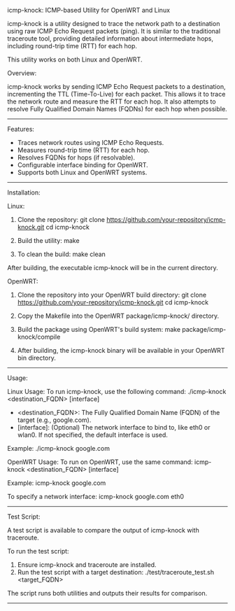 icmp-knock: ICMP-based Utility for OpenWRT and Linux

icmp-knock is a utility designed to trace the network path to a destination using raw ICMP Echo Request packets (ping). It is similar to the traditional traceroute tool, providing detailed information about intermediate hops, including round-trip time (RTT) for each hop.

This utility works on both Linux and OpenWRT.

Overview:

icmp-knock works by sending ICMP Echo Request packets to a destination, incrementing the TTL (Time-To-Live) for each packet. This allows it to trace the network route and measure the RTT for each hop. It also attempts to resolve Fully Qualified Domain Names (FQDNs) for each hop when possible.

---

Features:
- Traces network routes using ICMP Echo Requests.
- Measures round-trip time (RTT) for each hop.
- Resolves FQDNs for hops (if resolvable).
- Configurable interface binding for OpenWRT.
- Supports both Linux and OpenWRT systems.

---

Installation:

Linux:
1. Clone the repository:
   git clone https://github.com/your-repository/icmp-knock.git
   cd icmp-knock

2. Build the utility:
   make

3. To clean the build:
   make clean

After building, the executable icmp-knock will be in the current directory.

OpenWRT:
1. Clone the repository into your OpenWRT build directory:
   git clone https://github.com/your-repository/icmp-knock.git
   cd icmp-knock

2. Copy the Makefile into the OpenWRT package/icmp-knock/ directory.

3. Build the package using OpenWRT's build system:
   make package/icmp-knock/compile

4. After building, the icmp-knock binary will be available in your OpenWRT bin directory.

---

Usage:

Linux Usage:
To run icmp-knock, use the following command:
   ./icmp-knock <destination_FQDN> [interface]

   - <destination_FQDN>: The Fully Qualified Domain Name (FQDN) of the target (e.g., google.com).
   - [interface]: (Optional) The network interface to bind to, like eth0 or wlan0. If not specified, the default interface is used.

Example:
   ./icmp-knock google.com

OpenWRT Usage:
To run on OpenWRT, use the same command:
   icmp-knock <destination_FQDN> [interface]

Example:
   icmp-knock google.com

To specify a network interface:
   icmp-knock google.com eth0

---

Test Script:

A test script is available to compare the output of icmp-knock with traceroute.

To run the test script:
1. Ensure icmp-knock and traceroute are installed.
2. Run the test script with a target destination:
   ./test/traceroute_test.sh <target_FQDN>

The script runs both utilities and outputs their results for comparison.

---